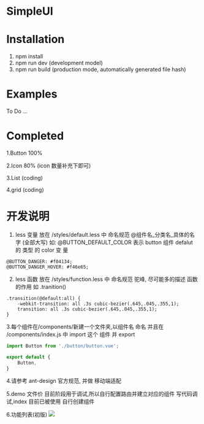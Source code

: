 # SimpleUI

# Installation
1. npm install
2. npm run dev (development model)
3. npm run build (production mode, automatically generated file hash)

# Examples

To Do ...

# Completed

1.Button 100%

2.Icon   80% (icon 数量补充下即可)

3.List (coding)

4.grid (coding)


# 开发说明

1. less 变量 放在 /styles/default.less 中  命名规范 @组件名_分类名_具体的名字  (全部大写) 如: @BUTTON_DEFAULT_COLOR 表示 button 组件  defalut 的 类型 的 color 变
量

```less
@BUTTON_DANGER: #f04134;
@BUTTON_DANGER_HOVER: #f46e65;
```

2. less 函数 放在 /styles/function.less 中 命名规范 驼峰, 尽可能多的描述 函数的作用 如 .tranition()

```less
.transition(@default:all) {
    -webkit-transition: all .3s cubic-bezier(.645,.045,.355,1);
    transition: all .3s cubic-bezier(.645,.045,.355,1);
}
```
3.每个组件在/components/新建一个文件夹,以组件名 命名 并且在 /components/index.js 中 import 这个 组件 并 export
```javascript
import Button from './button/button.vue';

export default {
    Button,
}
```
4.请参考 ant-design 官方规范, 并做 移动端适配

5.demo 文件价 目前阶段用于调试,所以自行配置路由并建立对应的组件 写代码调试,index 目前已被使用 自行创建组件

6.功能列表(初版)
![](http://i1.piimg.com/567571/8ec425d0b607dc72.png)